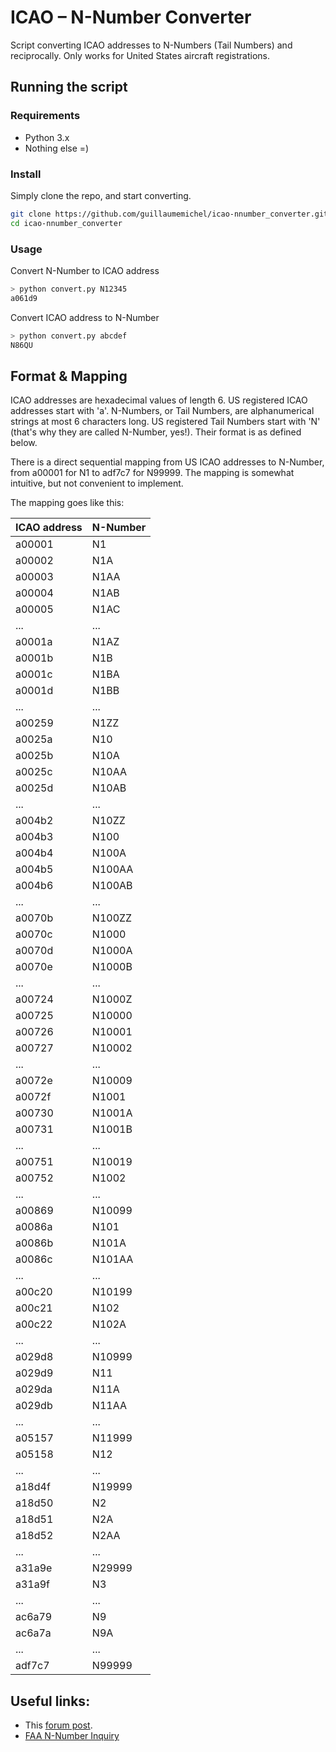 # ICAO – N-Number Converter

Script converting ICAO addresses to N-Numbers (Tail Numbers) and reciprocally. Only works for United States aircraft registrations.

## Running the script

### Requirements

- Python 3.x
- Nothing else =)

### Install

Simply clone the repo, and start converting.

```bash
git clone https://github.com/guillaumemichel/icao-nnumber_converter.git
cd icao-nnumber_converter
```

### Usage

Convert N-Number to ICAO address
```bash
> python convert.py N12345
a061d9
```

Convert ICAO address to N-Number
```bash
> python convert.py abcdef
N86QU
```

## Format & Mapping

ICAO addresses are hexadecimal values of length 6. US registered ICAO addresses start with 'a'. N-Numbers, or Tail Numbers, are alphanumerical strings at most 6 characters long. US registered Tail Numbers start with 'N' (that's why they are called N-Number, yes!). Their format is as defined below.

There is a direct sequential mapping from US ICAO addresses to N-Number, from a00001 for N1 to adf7c7 for N99999. The mapping is somewhat intuitive, but not convenient to implement.

The mapping goes like this:

| ICAO address | N-Number |
|--------------|----------|
| a00001       | N1       |
| a00002       | N1A      |
| a00003       | N1AA     |
| a00004       | N1AB     |
| a00005       | N1AC     |
| ...          | ...      |
| a0001a       | N1AZ     |
| a0001b       | N1B      |
| a0001c       | N1BA     |
| a0001d       | N1BB     |
| ...          | ...      |
| a00259       | N1ZZ     |
| a0025a       | N10      |
| a0025b       | N10A     |
| a0025c       | N10AA    |
| a0025d       | N10AB    |
| ...          | ...      |
| a004b2       | N10ZZ    |
| a004b3       | N100     |
| a004b4       | N100A    |
| a004b5       | N100AA   |
| a004b6       | N100AB   |
| ...          | ...      |
| a0070b       | N100ZZ   |
| a0070c       | N1000    |
| a0070d       | N1000A   |
| a0070e       | N1000B   |
| ...          | ...      |
| a00724       | N1000Z   |
| a00725       | N10000   |
| a00726       | N10001   |
| a00727       | N10002   |
| ...          | ...      |
| a0072e       | N10009   |
| a0072f       | N1001    |
| a00730       | N1001A   |
| a00731       | N1001B   |
| ...          | ...      |
| a00751       | N10019   |
| a00752       | N1002    |
| ...          | ...      |
| a00869       | N10099   |
| a0086a       | N101     |
| a0086b       | N101A    |
| a0086c       | N101AA   |
| ...          | ...      |
| a00c20       | N10199   |
| a00c21       | N102     |
| a00c22       | N102A    |
| ...          | ...      |
| a029d8       | N10999   |
| a029d9       | N11      |
| a029da       | N11A     |
| a029db       | N11AA    |
| ...          | ...      |
| a05157       | N11999   |
| a05158       | N12      |
| ...          | ...      |
| a18d4f       | N19999   |
| a18d50       | N2       |
| a18d51       | N2A      |
| a18d52       | N2AA     |
| ...          | ...      |
| a31a9e       | N29999   |
| a31a9f       | N3       |
| ...          | ...      |
| ac6a79       | N9       |
| ac6a7a       | N9A      |
| ...          | ...      |
| adf7c7       | N99999   |


## Useful links:
- This [forum post](https://discussions.flightaware.com/t/n-number-icao-address/18009).
- [FAA N-Number Inquiry](https://registry.faa.gov/aircraftinquiry/NNum_Inquiry.aspx)
